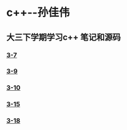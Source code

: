 # c++--孙佳伟
## 大三下学期学习c++ 笔记和源码
### [3-7](https://github.com/sinary-sys/c-study/tree/master/code/3-7)
### [3-9](https://github.com/sinary-sys/c-study/tree/master/code/3-9)

### [3-10](https://github.com/sinary-sys/c-study/tree/master/code/3-10)
### [3-15](https://github.com/sinary-sys/c-study/tree/master/code/3-15)

### [3-18](https://github.com/sinary-sys/c-study/tree/master/code/3-18)
